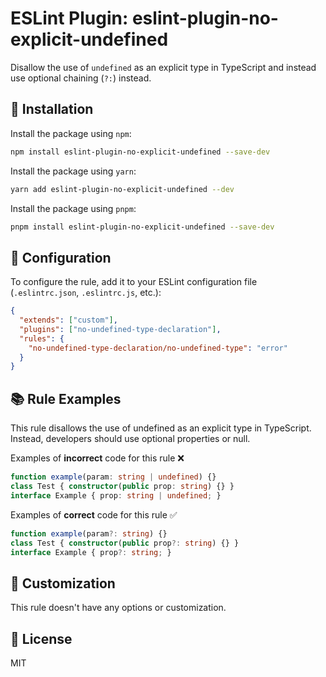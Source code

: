 # ESLint Plugin: eslint-plugin-no-explicit-undefined

Disallow the use of `undefined` as an explicit type in TypeScript and instead use optional chaining (`?:`) instead.

## 🚀 Installation

Install the package using `npm`:

```bash
npm install eslint-plugin-no-explicit-undefined --save-dev
```

Install the package using `yarn`:

```bash
yarn add eslint-plugin-no-explicit-undefined --dev
```

Install the package using `pnpm`:

```bash
pnpm install eslint-plugin-no-explicit-undefined --save-dev
```

## 📝 Configuration

To configure the rule, add it to your ESLint configuration file (`.eslintrc.json`, `.eslintrc.js`, etc.):

```json
{
  "extends": ["custom"],
  "plugins": ["no-undefined-type-declaration"],
  "rules": {
    "no-undefined-type-declaration/no-undefined-type": "error"
  }
}
```

## 📚 Rule Examples

This rule disallows the use of undefined as an explicit type in TypeScript. Instead, developers should use optional properties or null.

Examples of **incorrect** code for this rule ❌

```ts
function example(param: string | undefined) {}
class Test { constructor(public prop: string) {} }
interface Example { prop: string | undefined; }
```

Examples of **correct** code for this rule ✅

```ts
function example(param?: string) {} 
class Test { constructor(public prop?: string) {} }
interface Example { prop?: string; }
```

## 🔧 Customization

This rule doesn't have any options or customization.

## 📃 License

MIT
